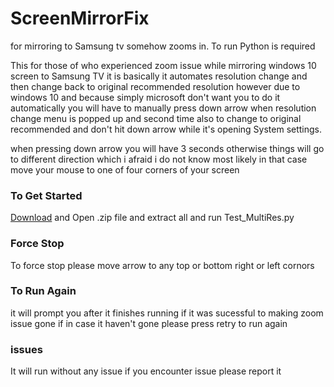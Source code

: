 # ScreenMirrorFix
for mirroring to Samsung tv somehow zooms in. To run Python is required

This for those of who experienced zoom issue while mirroring windows 10 screen to Samsung TV it is basically it automates resolution change  and then change back to original recommended resolution however due to windows 10 and because simply microsoft don't want you to do it automatically you will have to manually press down arrow when resolution change menu is popped up and second time also to change to original recommended and don't hit down arrow while it's opening System settings.

when pressing down arrow you will have 3 seconds otherwise things will go to different direction which i afraid i do not know most likely in that case move your mouse to one of four corners of your screen

### To Get Started
[Download](https://github.com/vaimalaviya1233/ScreenMirrorFix/archive/main.zip)  and Open .zip file and extract all and run Test_MultiRes.py

### Force Stop
To force stop please move arrow to any top or bottom right or left cornors

### To Run Again
it will prompt you after it finishes running if it was sucessful to making zoom issue gone if in case it haven't gone please press retry to run again 

### issues
It will run without any issue if you encounter issue please report it
